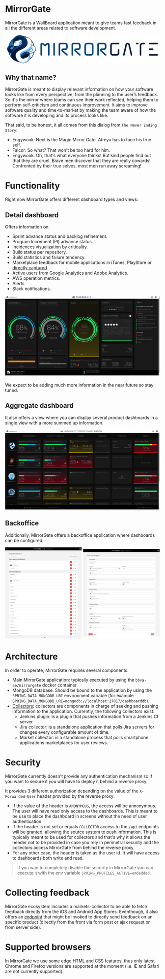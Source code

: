 # MirrorGate

MirrorGate is a WallBoard application meant to give teams fast feedback in all the different areas related to software development.

![MirrorGate](./assets/img/logo.png)

## Why that name?

MirrorGate is meant to display relevant information on how your software looks like from every perspective, from the planning to the user’s feedback. So it's the mirror where teams can see their work reflected, helping them to perform self-criticism and continuous improvement. It aims to improve software quality and time-to-market by making the team aware of how the software it is developing and its process looks like.

That said, to be honest, it all comes from this dialog from `The Never Ending Story`:

* Engywook: Next is the Magic Mirror Gate. Atreyu has to face his true self.
* Falcor: So what? That won't be too hard for him.
* Engywook: Oh, that's what everyone thinks! But kind people find out that they are cruel. Brave men discover that they are really cowards! Confronted by their true selves, most men run away screaming!

# Functionality

Right now MirrorGate offers different dashboard types and views:

## Detail dashboard

Offers information on:
* Sprint advance status and backlog refinement.
* Program Increment (PI) advance status.
* Incidences visualization by criticality.
* Build status per repository.
* Build statistics and failure tendency.
* Marketplace feedback for mobile applications in iTunes, PlayStore or [directly captured](#feedback).
* Active users from Google Analytics and Adobe Analytics.
* AWS operation metrics.
* Alerts.
* Slack notifications.

![ScreenCatpure](assets/img/main.png)

We expect to be adding much more information in the near future so stay tuned.

## Aggregate dashboard

It also offers a view where you can display several product dashboards in a single view with a more summed up information.

![ScreenCatpure](assets/img/aggregate.png)


## Backoffice

Additionally, MirrorGate offers a backoffice application where dashboards can be configured.

![ScreenCatpure](assets/img/backoffice.png)


# Architecture

In order to operate, MirrorGate requires several components:

- Main MirrorGate application: typically executed by using the `bbva-ae/mirrorgate` docker container.
- MongoDB database. Should be bound to the application by using the `SPRING_DATA_MONGODB_URI` environment variable (for example `SPRING_DATA_MONGODB_URI=mongodb://localhost:27017/dashboarddb`).
- [Collectors](https://github.com/BBVA?utf8=%E2%9C%93&q=mirrorgate%20collector&type=&language=): collectors are components in charge of seeking and pushing information to the application. Currently, the following collectors exist:
    - Jenkins plugin: is a plugin that pushes information from a Jenkins CI server.
    - Jira collector: is a standalone application that polls Jira servers for changes every configurable amount of time.
    - Market collector: is a standalone process that polls smartphone applications marketplaces for user reviews.

# Security

MirrorGate currently doesn't provide any authentication mechanism so if you want to secure it you will have to deploy it behind a reverse proxy.

It provides 3 different authorization depending on the value of the `X-Forwarded-User` header provided by the reverse proxy:

- If the value of the header is `ANONYMOUS`, the access will be annonymous. The user will have read only access to the dashboards. This is meant to be use to place the dashboard in screens without the need of user authentication.
- If the header is not set or equals `COLLECTOR` access to the `/api` endpoints will be granted, allowing the source system to push information. This is typically meant to be used for collectors and that's why it allows the header not to be provided in case you rely in perimetral security and the collectors access MirrorGate from behind the reverse proxy.
- For any other case, the header is taken as the user id. It will have access to dashboards both write and read.

> If you wan to completely disable the security in MirrorGate you can execute it with the env variable `SPRING_PROFILES_ACTIVE=embedded`.

# Collecting feedback

MirrorGate ecosystem includes a markets-collector to be able to fetch feedback directly from the iOS and Android App Stores. Eventhough, it also offers an [endpoint](./collect-feedback.md) that might be invoked to directly send feedback on an specific product (directly from the front via form post or ajax request or from server side).

# Supported browsers

In MirrorGate we use some edge HTML and CSS features, thus only latest Chrome and Firefox versions are supported at the moment (i.e. IE and Safari are not currently supported).
